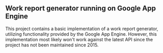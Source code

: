 ## Work report generator running on Google App Engine

This project contains a basic implementation of a work report generator, utilizing
functionality provided by the Google App Engine. However, this implementation most 
likely won't work against the latest API since the project has not been maintained 
since 2015. 
